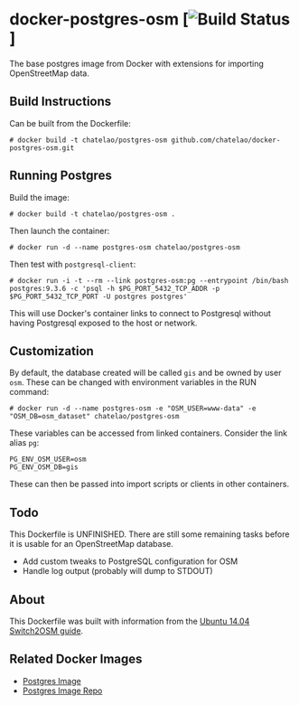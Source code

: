 # docker-postgres-osm [![Build Status](https://travis-ci.org/chatelao/docker-postgres-osm.svg?branch=master)]

The base postgres image from Docker with extensions for importing OpenStreetMap data.

## Build Instructions

Can be built from the Dockerfile:

    # docker build -t chatelao/postgres-osm github.com/chatelao/docker-postgres-osm.git

## Running Postgres

Build the image:

    # docker build -t chatelao/postgres-osm .

Then launch the container:

    # docker run -d --name postgres-osm chatelao/postgres-osm

Then test with `postgresql-client`:

    # docker run -i -t --rm --link postgres-osm:pg --entrypoint /bin/bash postgres:9.3.6 -c 'psql -h $PG_PORT_5432_TCP_ADDR -p $PG_PORT_5432_TCP_PORT -U postgres postgres'

This will use Docker's container links to connect to Postgresql without having Postgresql exposed to the host or network.

## Customization

By default, the database created will be called `gis` and be owned by user `osm`. These can be changed with environment variables in the RUN command:

    # docker run -d --name postgres-osm -e "OSM_USER=www-data" -e "OSM_DB=osm_dataset" chatelao/postgres-osm

These variables can be accessed from linked containers. Consider the link alias `pg`:

    PG_ENV_OSM_USER=osm
    PG_ENV_OSM_DB=gis

These can then be passed into import scripts or clients in other containers.

## Todo

This Dockerfile is UNFINISHED. There are still some remaining tasks before it is usable for an OpenStreetMap database.

* Add custom tweaks to PostgreSQL configuration for OSM
* Handle log output (probably will dump to STDOUT)

## About

This Dockerfile was built with information from the [Ubuntu 14.04 Switch2OSM guide](http://switch2osm.org/serving-tiles/manually-building-a-tile-server-14-04/).

## Related Docker Images

* [Postgres Image](https://registry.hub.docker.com/_/postgres/)
* [Postgres Image Repo](https://github.com/docker-library/postgres)

